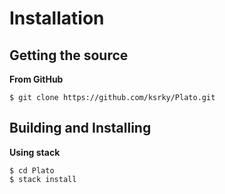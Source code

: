 # Installation

## Getting the source

**From GitHub**

```command
$ git clone https://github.com/ksrky/Plato.git
```

## Building and Installing

**Using stack**

```command
$ cd Plato
$ stack install
```
